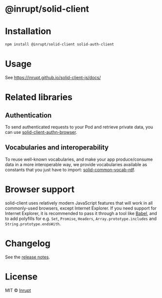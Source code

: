 # @inrupt/solid-client

# Installation

```bash
npm install @inrupt/solid-client solid-auth-client
```

# Usage

See https://inrupt.github.io/solid-client-js/docs/

# Related libraries

## Authentication

To send authenticated requests to your Pod and retrieve private data, you can use [solid-client-authn-browser](https://www.npmjs.com/package/@inrupt/solid-client-authn-browser).

## Vocabularies and interoperability

To reuse well-known vocabularies, and make your app produce/consume data in a more interoperable way, we provide vocabularies available as constants that you just have to import: [solid-common-vocab-rdf](https://github.com/inrupt/solid-common-vocab-rdf).

# Browser support

solid-client uses relatively modern JavaScript features that will work in all commonly-used browsers, except Internet Explorer. If you need support for Internet Explorer, it is recommended to pass it through a tool like [Babel](https://babeljs.io), and to add polyfills for e.g. `Set`, `Promise`, `Headers`, `Array.prototype.includes` and `String.prototype.endsWith`.

# Changelog

See the [release notes](./CHANGELOG.md).

# License

MIT © [Inrupt](https://inrupt.com)
